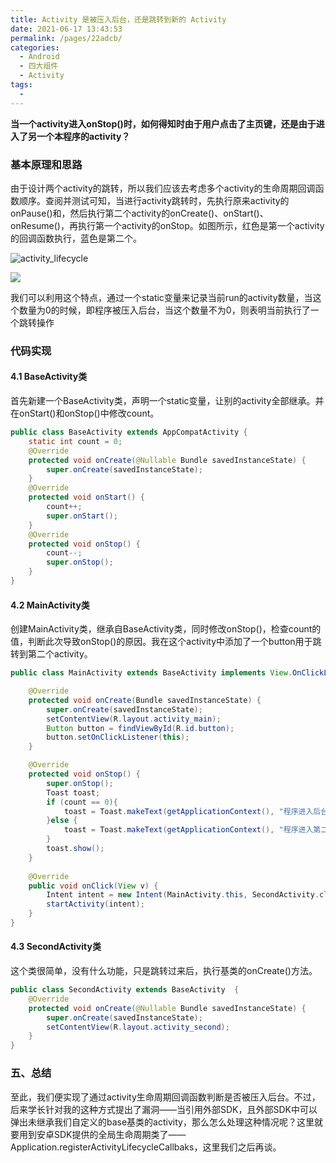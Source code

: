 ```yaml
---
title: Activity 是被压入后台，还是跳转到新的 Activity
date: 2021-06-17 13:43:53
permalink: /pages/22adcb/
categories:
  - Android
  - 四大组件
  - Activity
tags:
  - 
---
```

**当一个activity进入onStop()时，如何得知时由于用户点击了主页键，还是由于进入了另一个本程序的activity？**

### 基本原理和思路

由于设计两个activity的跳转，所以我们应该去考虑多个activity的生命周期回调函数顺序。查阅并测试可知，当进行activity跳转时，先执行原来activity的onPause()和，然后执行第二个activity的onCreate()、onStart()、onResume()，再执行第一个activity的onStop。如图所示，红色是第一个activity的回调函数执行，蓝色是第二个。

![activity_lifecycle](https://iqqcode-blog.oss-cn-beijing.aliyuncs.com/img-2021-befo/20210317234321.png)

![](https://iqqcode-blog.oss-cn-beijing.aliyuncs.com/img-2021-befo/20210317220850.png)

我们可以利用这个特点，通过一个static变量来记录当前run的activity数量，当这个数量为0的时候，即程序被压入后台，当这个数量不为0，则表明当前执行了一个跳转操作

### 代码实现

#### 4.1 BaseActivity类

首先新建一个BaseActivity类，声明一个static变量，让别的activity全部继承。并在onStart()和onStop()中修改count。

```java
public class BaseActivity extends AppCompatActivity {
    static int count = 0;
    @Override
    protected void onCreate(@Nullable Bundle savedInstanceState) {
        super.onCreate(savedInstanceState);
    }
    @Override
    protected void onStart() {
        count++;
        super.onStart();
    }
    @Override
    protected void onStop() {
        count--;
        super.onStop();
    }
}
```

#### 4.2 MainActivity类

创建MainActivity类，继承自BaseActivity类，同时修改onStop()，检查count的值，判断此次导致onStop()的原因。我在这个activity中添加了一个button用于跳转到第二个activity。

```java
public class MainActivity extends BaseActivity implements View.OnClickListener {

    @Override
    protected void onCreate(Bundle savedInstanceState) {
        super.onCreate(savedInstanceState);
        setContentView(R.layout.activity_main);
        Button button = findViewById(R.id.button);
        button.setOnClickListener(this);
    }

    @Override
    protected void onStop() {
        super.onStop();
        Toast toast;
        if (count == 0){
            toast = Toast.makeText(getApplicationContext(), "程序进入后台", Toast.LENGTH_SHORT);
        }else {
            toast = Toast.makeText(getApplicationContext(), "程序进入第二个活动", Toast.LENGTH_SHORT);
        }
        toast.show();
    }
    
    @Override
    public void onClick(View v) {
        Intent intent = new Intent(MainActivity.this, SecondActivity.class);
        startActivity(intent);
    }
}
```

#### 4.3 SecondActivity类

这个类很简单，没有什么功能，只是跳转过来后，执行基类的onCreate()方法。

```java
public class SecondActivity extends BaseActivity  {
    @Override
    protected void onCreate(@Nullable Bundle savedInstanceState) {
        super.onCreate(savedInstanceState);
        setContentView(R.layout.activity_second);
    }
}
```

### 五、总结

至此，我们便实现了通过activity生命周期回调函数判断是否被压入后台。不过，后来学长针对我的这种方式提出了漏洞——当引用外部SDK，且外部SDK中可以弹出未继承我们自定义的base基类的activity，那么怎么处理这种情况呢？这里就要用到安卓SDK提供的全局生命周期类了——Application.registerActivityLifecycleCallbaks，这里我们之后再谈。